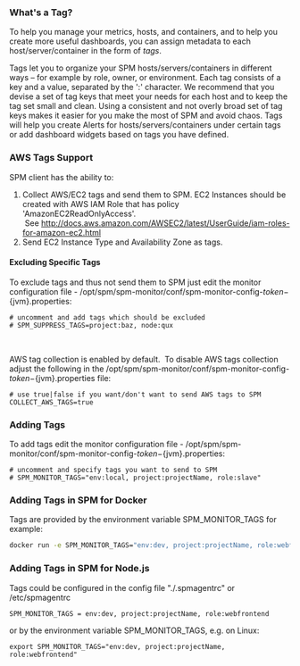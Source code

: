 ### What's a Tag?

To help you manage your metrics, hosts, and containers, and to help you
create more useful dashboards, you can assign metadata to each
host/server/container in the form of *tags*.

Tags let you to organize your SPM hosts/servers/containers in different
ways – for example by role, owner, or environment. Each tag consists of
a key and a value, separated by the ':' character. We recommend that you
devise a set of tag keys that meet your needs for each host and to keep
the tag set small and clean. Using a consistent and not overly broad set
of tag keys makes it easier for you make the most of SPM and avoid
chaos. Tags will help you create Alerts for hosts/servers/containers
under certain tags or add dashboard widgets based on tags you have
defined.

### **AWS Tags Support**

SPM client has the ability to:

1.  Collect AWS/EC2 tags and send them to SPM. EC2 Instances should be
    created with AWS IAM Role that has policy 'AmazonEC2ReadOnlyAccess'.
     See <http://docs.aws.amazon.com/AWSEC2/latest/UserGuide/iam-roles-for-amazon-ec2.html> 
2.  Send EC2 Instance Type and Availability Zone as tags.

#### **Excluding Specific Tags**

To exclude tags and thus not send them to SPM just edit the monitor
configuration file -
/opt/spm/spm-monitor/conf/spm-monitor-config-${token}-${jvm}.properties:

``` properties
# uncomment and add tags which should be excluded
# SPM_SUPPRESS_TAGS=project:baz, node:qux
```

 

AWS tag collection is enabled by default.  To disable AWS tags
collection adjust the following in the
/opt/spm/spm-monitor/conf/spm-monitor-config-${token}-${jvm}.properties
file:

``` properties
# use true|false if you want/don't want to send AWS tags to SPM
COLLECT_AWS_TAGS=true
```

### Adding Tags

To add tags edit the monitor configuration file -
/opt/spm/spm-monitor/conf/spm-monitor-config-${token}-${jvm}.properties:

``` properties
# uncomment and specify tags you want to send to SPM
# SPM_MONITOR_TAGS="env:local, project:projectName, role:slave"
```

### Adding Tags in SPM for Docker

Tags are provided by the environment variable SPM\_MONITOR\_TAGS for
example:

``` bash
docker run -e SPM_MONITOR_TAGS="env:dev, project:projectName, role:webfrontend" ... sematext/sematext-agent-docker
```

### Adding Tags in SPM for Node.js

Tags could be configured in the config file "./.spmagentrc" or
/etc/spmagentrc

``` properties
SPM_MONITOR_TAGS = env:dev, project:projectName, role:webfrontend
```

or by the environment variable SPM\_MONITOR\_TAGS, e.g. on Linux:

``` properties
export SPM_MONITOR_TAGS="env:dev, project:projectName, role:webfrontend"
```


